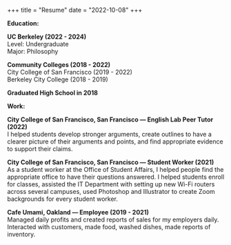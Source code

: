 +++
title = "Resume"
date = "2022-10-08"
+++

<p><strong>Education:</strong></p>

<p><strong>UC Berkeley (2022 - 2024)</strong><br>
Level: Undergraduate<br>
Major: Philosophy
</p>

<p><strong>Community Colleges (2018 - 2022)</strong><br>
City College of San Francisco (2019 - 2022)<br>
Berkeley City College (2018 - 2019)</p>

<p><strong>Graduated High School in 2018</strong></p>


<p><strong>Work:</strong></p>

<p><b>City College of San Francisco, San Francisco — English Lab Peer Tutor (2022)</b><br>I helped students develop stronger arguments, create outlines to have a clearer picture of their arguments and points, and find appropriate evidence to support their claims.</p>

<p><b>City College of San Francisco, San Francisco — Student Worker (2021)</b><br>As a student worker at the Office of Student Affairs, I helped people find the appropriate office to have their questions answered. I helped students enroll for classes, assisted the IT Department with setting up new Wi-Fi routers across several campuses, used Photoshop and Illustrator to create Zoom backgrounds for every student worker.</p>

<p><b>Cafe Umami, Oakland — Employee (2019 - 2021)</b><br>Managed daily profits and created reports of sales for my employers daily. Interacted with customers, made food, washed dishes, made reports of inventory.</p>